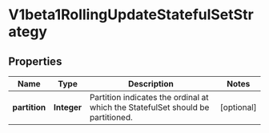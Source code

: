 
# V1beta1RollingUpdateStatefulSetStrategy

## Properties
Name | Type | Description | Notes
------------ | ------------- | ------------- | -------------
**partition** | **Integer** | Partition indicates the ordinal at which the StatefulSet should be partitioned. |  [optional]



